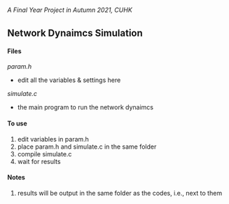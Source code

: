 ###### A Final Year Project in Autumn 2021, CUHK

## **Network Dynaimcs Simulation**

#### Files

_param.h_
- edit all the variables & settings here

_simulate.c_
- the main program to run the network dynaimcs

#### To use
1. edit variables in param.h
2. place param.h and simulate.c in the same folder
3. compile simulate.c
4. wait for results

#### Notes
1. results will be output in the same folder as the codes, i.e., next to them
